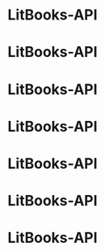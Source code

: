 # LitBooks-API
# LitBooks-API
# LitBooks-API
# LitBooks-API
# LitBooks-API
# LitBooks-API
# LitBooks-API
